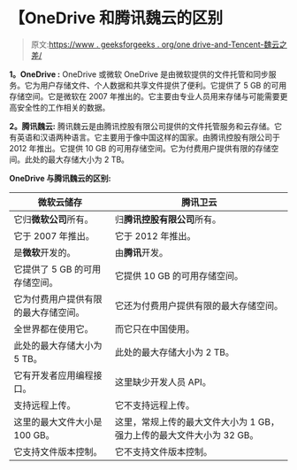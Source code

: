 # 【OneDrive 和腾讯魏云的区别

> 原文:[https://www . geeksforgeeks . org/one drive-and-Tencent-魏云之差/](https://www.geeksforgeeks.org/difference-between-onedrive-and-tencent-weiyun/)

**1。OneDrive :**
OneDrive 或微软 OneDrive 是由微软提供的文件托管和同步服务。它为用户存储文件、个人数据和共享文件提供了便利。它提供了 5 GB 的可用存储空间。它是微软在 2007 年推出的。它主要由专业人员用来存储与可能需要更高安全性的工作相关的数据。

**2。腾讯魏云:**
腾讯魏云是由腾讯控股有限公司提供的文件托管服务和云存储。它有英语和汉语两种语言。它主要用于像中国这样的国家。由腾讯控股有限公司于 2012 年推出。它提供 10 GB 的可用存储空间。它为付费用户提供有限的存储空间。此处的最大存储大小为 2 TB。

**OneDrive 与腾讯魏云的区别:**

<center>

| 微软云储存 | 腾讯卫云 |
| --- | --- |
| 它归**微软公司**所有。 | 归**腾讯控股有限公司**所有。 |
| 它于 2007 年推出。 | 它于 2012 年推出。 |
| 是**微软**开发的。 | 由**腾讯**开发。 |
| 它提供了 5 GB 的可用存储空间。 | 它提供 10 GB 的可用存储空间。 |
| 它为付费用户提供有限的最大存储空间。 | 它还为付费用户提供有限的最大存储空间。 |
| 全世界都在使用它。 | 而它只在中国使用。 |
| 此处的最大存储大小为 5 TB。 | 此处的最大存储大小为 2 TB。 |
| 它有开发者应用编程接口。 | 这里缺少开发人员 API。 |
| 支持远程上传。 | 它不支持远程上传。 |
| 这里的最大文件大小是 100 GB。 | 这里，常规上传的最大文件大小为 1 GB，强力上传的最大文件大小为 32 GB。 |
| 它支持文件版本控制。 | 它不支持文件版本控制。 |

</center>